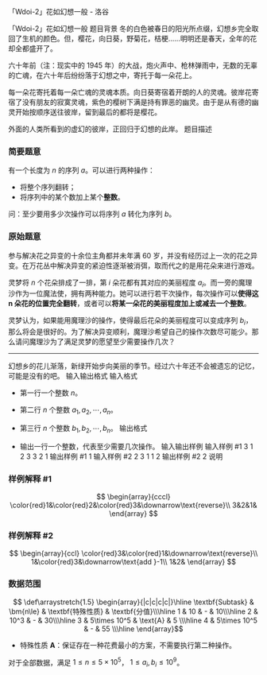 



「Wdoi-2」花如幻想一般 - 洛谷














「Wdoi-2」花如幻想一般
题目背景
冬的白色被春日的阳光所点缀，幻想乡完全取回了生机的颜色。但，樱花，向日葵，野菊花，桔梗……明明还是春天，全年的花却全都盛开了。

六十年前（注：现实中的 1945 年）的大战，炮火声中、枪林弹雨中，无数的无辜的亡魂，在六十年后纷纷落于幻想之中，寄托于每一朵花上。

每一朵花寄托着每一朵亡魂的灵魂本质。向日葵寄宿着开朗的人的灵魂。彼岸花寄宿了没有朋友的寂寞灵魂，紫色的樱树下满是持有罪恶的幽灵。由于是从有德的幽灵开始按顺序送往彼岸，留到最后的都将是樱花。

外面的人类所看到的虚幻的彼岸，正回归于幻想的此岸。
题目描述
### 简要题意

有一个长度为 $n$ 的序列 $a$。可以进行两种操作：
- 将整个序列翻转；
- 将序列中的某个数加上某个**整数**。

问：至少要用多少次操作可以将序列 $a$ 转化为序列 $b$。

### 原始题意

参与解决花之异变的十余位主角都并未年满 60 岁，并没有经历过上一次的花之异变。在万花丛中解决异变的紧迫性逐渐被消弭，取而代之的是用花朵来进行游戏。

灵梦将 $n$ 个花朵排成了一排，第 $i$ 朵花都有其对应的美丽程度 $a_i$。而一旁的魔理沙作为一位魔法使，拥有两种能力。她可以进行若干次操作，每次操作可以**使得这 $\bm n$ 朵花的位置完全翻转**，或者可以**将某一朵花的美丽程度加上或减去一个整数**。

灵梦认为，如果能用魔理沙的操作，使得最后花朵的美丽程度可以变成序列 $b_i$，那么将会是很好的。为了解决异变顺利，魔理沙希望自己的操作次数尽可能少。那么请问魔理沙为了满足灵梦的愿望至少需要操作几次？

---

幻想乡的花儿渐落，新绿开始步向美丽的季节。经过六十年还不会被遗忘的记忆，可能是没有的吧。
输入输出格式
输入格式

- 第一行一个整数 $n$。  
- 第二行 $n$ 个整数 $a_1,a_2,\cdots,a_n$。
- 第三行 $n$ 个整数 $b_1,b_2,\cdots,b_n$。
输出格式

- 输出一行一个整数，代表至少需要几次操作。
输入输出样例
输入样例 #1
3
1 2 3
3 2 1
输出样例 #1
1
输入样例 #2
2
3 1
1 2
输出样例 #2
2
说明
### 样例解释 \#1

$$
\begin{array}{cccl}
\color{red}1&\color{red}2&\color{red}3&\downarrow\text{reverse}\\
3&2&1&
\end{array}
$$

### 样例解释 \#2

$$
\begin{array}{ccl}
\color{red}3&\color{red}1&\downarrow\text{reverse}\\
1&\color{red}3&\downarrow\text{add }-1\\
1&2&
\end{array}
$$

### 数据范围

$$
\def\arraystretch{1.5}
\begin{array}{|c|c|c|c|}\hline
\textbf{Subtask} & \bm{n\le} & \textbf{特殊性质} & \textbf{分值}\\\hline
1 & 10 & - & 10\\\hline
2 & 10^3 & - & 30\\\hline
3 & 5\times 10^5 & \text{A} & 5 \\\hline
4 & 5\times 10^5 & - & 55 \\\hline
\end{array}$$

- 特殊性质 $\textbf{A}$：保证存在一种花费最小的方案，不需要执行第二种操作。

对于全部数据，满足 $1 \leq n \leq 5\times10^5$，
$1 \leq a_i,b_i \leq 10^9$。






